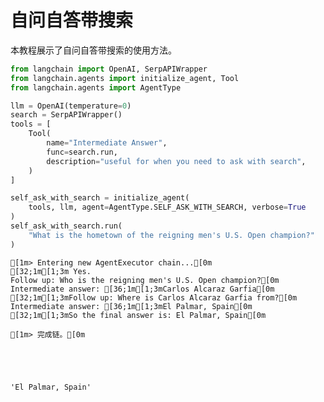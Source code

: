 # 自问自答带搜索

本教程展示了自问自答带搜索的使用方法。


```python
from langchain import OpenAI, SerpAPIWrapper
from langchain.agents import initialize_agent, Tool
from langchain.agents import AgentType

llm = OpenAI(temperature=0)
search = SerpAPIWrapper()
tools = [
    Tool(
        name="Intermediate Answer",
        func=search.run,
        description="useful for when you need to ask with search",
    )
]

self_ask_with_search = initialize_agent(
    tools, llm, agent=AgentType.SELF_ASK_WITH_SEARCH, verbose=True
)
self_ask_with_search.run(
    "What is the hometown of the reigning men's U.S. Open champion?"
)
```

    
    
    [1m> Entering new AgentExecutor chain...[0m
    [32;1m[1;3m Yes.
    Follow up: Who is the reigning men's U.S. Open champion?[0m
    Intermediate answer: [36;1m[1;3mCarlos Alcaraz Garfia[0m
    [32;1m[1;3mFollow up: Where is Carlos Alcaraz Garfia from?[0m
    Intermediate answer: [36;1m[1;3mEl Palmar, Spain[0m
    [32;1m[1;3mSo the final answer is: El Palmar, Spain[0m
    
    [1m> 完成链。[0m
    




    'El Palmar, Spain'




```python

```
